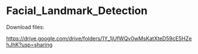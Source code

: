 # Facial_Landmark_Detection

Download files:

https://drive.google.com/drive/folders/1Y_1jUfWQv0wMsKatXteD59cE5HZehJhK?usp=sharing
